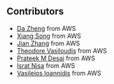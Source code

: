 ## Contributors
* [Da Zheng](https://github.com/zheng-da) from AWS
* [Xiang Song](https://github.com/classicsong) from AWS
* [Jian Zhang](https://github.com/zhjwy9343) from AWS
* [Theodore Vasiloudis](https://github.com/thvasilo) from AWS
* [Prateek M Desai](https://github.com/prateekdesai04) from AWS
* [Israt Nisa](https://github.com/isratnisa) from AWS
* [Vasileios Ioannidis](https://github.com/bioannidis) from AWS
